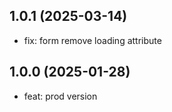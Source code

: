 ## 1.0.1 (2025-03-14)
* fix: form remove loading attribute

## 1.0.0 (2025-01-28)
* feat: prod version